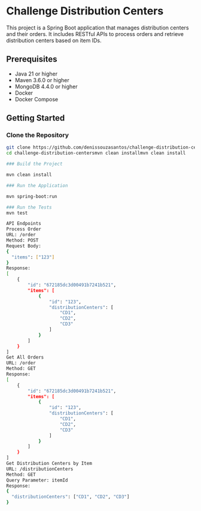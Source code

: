 # Challenge Distribution Centers

This project is a Spring Boot application that manages distribution centers and their orders. It includes RESTful APIs to process orders and retrieve distribution centers based on item IDs.

## Prerequisites

- Java 21 or higher
- Maven 3.6.0 or higher
- MongoDB 4.4.0 or higher
- Docker
- Docker Compose

## Getting Started

### Clone the Repository

```sh
git clone https://github.com/denissouzasantos/challenge-distribution-centers.git
cd challenge-distribution-centersmvn clean installmvn clean install

### Build the Project

mvn clean install

### Run the Application

mvn spring-boot:run

### Run the Tests
mvn test

API Endpoints
Process Order
URL: /order
Method: POST
Request Body:
{
  "items": ["123"]
}
Response:
[
    {
        "id": "672185dc3d00491b7241b521",
        "items": [
            {
                "id": "123",
                "distributionCenters": [
                    "CD1",
                    "CD2",
                    "CD3"
                ]
            }
        ]
    }
]
Get All Orders
URL: /order
Method: GET
Response:
[
    {
        "id": "672185dc3d00491b7241b521",
        "items": [
            {
                "id": "123",
                "distributionCenters": [
                    "CD1",
                    "CD2",
                    "CD3"
                ]
            }
        ]
    }
]
Get Distribution Centers by Item
URL: /distributionCenters
Method: GET
Query Parameter: itemId
Response:
{
  "distributionCenters": ["CD1", "CD2", "CD3"]
}